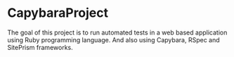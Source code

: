 # CapybaraProject
The goal of this project is to run automated tests in a web based application using Ruby programming language. And also using Capybara, RSpec and SitePrism frameworks.
